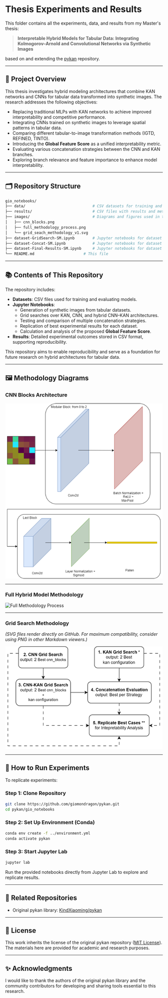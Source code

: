 
# Thesis Experiments and Results

This folder contains all the experiments, data, and results from my Master's thesis:

> **Interpretable Hybrid Models for Tabular Data: Integrating Kolmogorov–Arnold and Convolutional Networks via Synthetic Images**

based on and extending the [pykan](https://github.com/KindXiaoming/pykan) repository.

---

## 🎯 Project Overview

This thesis investigates hybrid modeling architectures that combine KAN networks and CNNs for tabular data transformed into synthetic images. The research addresses the following objectives:

- Replacing traditional MLPs with KAN networks to achieve improved interpretability and competitive performance.
- Integrating CNNs trained on synthetic images to leverage spatial patterns in tabular data.
- Comparing different tabular-to-image transformation methods (IGTD, REFINED, TINTO).
- Introducing the **Global Feature Score** as a unified interpretability metric.
- Evaluating various concatenation strategies between the CNN and KAN branches.
- Exploring branch relevance and feature importance to enhance model interpretability.

---

## 🗂 Repository Structure

```bash
gio_notebooks/
├── data/                              # CSV datasets for training and evaluation
├── results/                           # CSV files with results and metrics from grid search
├── images/                            # Diagrams and figures used in thesis documentation
│   ├── cnn_blocks.png
│   ├── full_methodology_process.png
│   └── grid_seach_methodology_v1.svg
├── dataset-GridSearch-SM.ipynb        # Jupyter notebooks for dataset to execute base Grid Searchs using SM synthetic method (e.g. Puma-Regression-GridSearch-IGTD.ipynb) 
├── dataset-Concat-SM.ipynb            # Jupyter notebooks for dataset to execute concatenation strategies Grid Searchs using SM synthetic method (e.g. Puma-Regression-Concat-IGTD.ipynb)
├── dataset-Final-Results-SM.ipynb     # Jupyter notebooks for dataset to execute concatenation strategies Grid Searchs using SM synthetic method (e.g. Puma-Regression-Final-Results-IGTD.ipynb)
└── README.md                      # This file
```

---

## 📚 Contents of This Repository

The repository includes:

- **Datasets**: CSV files used for training and evaluating models.
- **Jupyter Notebooks**:
  - Generation of synthetic images from tabular datasets.
  - Grid searches over KAN, CNN, and hybrid CNN–KAN architectures.
  - Testing and comparison of multiple concatenation strategies.
  - Replication of best experimental results for each dataset.
  - Calculation and analysis of the proposed **Global Feature Score**.
- **Results**: Detailed experimental outcomes stored in CSV format, supporting reproducibility.

This repository aims to enable reproducibility and serve as a foundation for future research on hybrid architectures for tabular data.

---

## 🖼 Methodology Diagrams

### CNN Blocks Architecture

![CNN Blocks](images/cnn_blocks.png)

---

### Full Hybrid Model Methodology

![Full Methodology Process](images/full_methodology_process.png)

---

### Grid Search Methodology

*(SVG files render directly on GitHub. For maximum compatibility, consider using PNG in other Markdown viewers.)*

![Grid Search Methodology](images/grid_seach_methodology_v1.svg)

---

## 🚀 How to Run Experiments

To replicate experiments:

### Step 1: Clone Repository

```bash
git clone https://github.com/giomondragon/pykan.git
cd pykan/gio_notebooks
```

### Step 2: Set Up Environment (Conda)

```bash
conda env create -f ../environment.yml
conda activate pykan
```

### Step 3: Start Jupyter Lab

```bash
jupyter lab
```

Run the provided notebooks directly from Jupyter Lab to explore and replicate results.

---

## 🔗 Related Repositories

- Original pykan library: [KindXiaoming/pykan](https://github.com/KindXiaoming/pykan)

---

## 📄 License

This work inherits the license of the original pykan repository ([MIT License](https://opensource.org/licenses/MIT)). The materials here are provided for academic and research purposes.

---

## ✨ Acknowledgments

I would like to thank the authors of the original pykan library and the community contributors for developing and sharing tools essential to this research.
